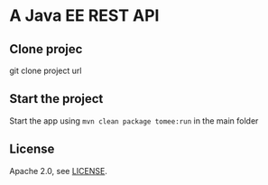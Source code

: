 # A Java EE REST API

## Clone projec

git clone project url

## Start the project

Start the app using `mvn clean package tomee:run` in the main folder
 

## License

Apache 2.0, see [LICENSE](LICENSE).
